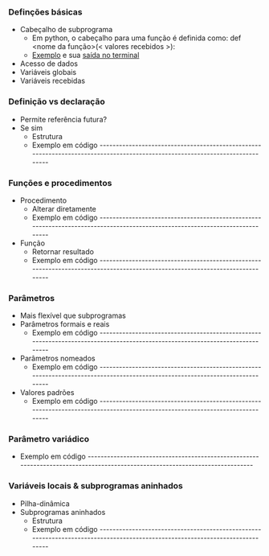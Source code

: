### Definções básicas 
- Cabeçalho de subprograma
  - Em python, o cabeçalho para uma função é definida como: def <nome da função>(< valores recebidos >):
  - [Exemplo](https://github.com/LeonardoCFilho/Diario_de_bordo_2-LPP-2024.1/blob/main/Codigos_e_Exemplos/01.Subprogramas/Slide_12/1.Exemplo_Funcao.py) e sua [saída no terminal](https://github.com/LeonardoCFilho/Diario_de_bordo_2-LPP-2024.1/blob/main/Codigos_e_Exemplos/01.Subprogramas/Slide_12/1.Exemplo_Funcao.png)
- Acesso de dados
 - Variáveis globais
 - Variáveis recebidas

### Definição vs declaração
- Permite referência futura?
- Se sim
  - Estrutura
  - Exemplo em código -----------------------------------------------------------------------------------------------------------------------------

### Funções e procedimentos
- Procedimento
  - Alterar diretamente
  - Exemplo em código -----------------------------------------------------------------------------------------------------------------------------
- Função
  - Retornar resultado
  - Exemplo em código -----------------------------------------------------------------------------------------------------------------------------

### Parâmetros
- Mais flexível que subprogramas
- Parâmetros formais e reais
  - Exemplo em código -----------------------------------------------------------------------------------------------------------------------------
- Parâmetros nomeados
  - Exemplo em código -----------------------------------------------------------------------------------------------------------------------------
- Valores padrões
  - Exemplo em código -----------------------------------------------------------------------------------------------------------------------------

### Parâmetro variádico 
- Exemplo em código -----------------------------------------------------------------------------------------------------------------------------

### Variáveis locais & subprogramas aninhados
- Pilha-dinâmica
- Subprogramas aninhados
  - Estrutura
  - Exemplo em código -----------------------------------------------------------------------------------------------------------------------------
